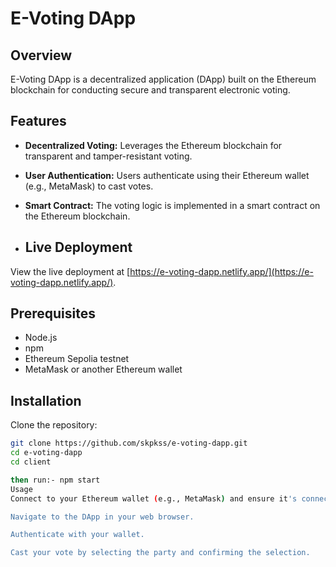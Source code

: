 # E-Voting DApp

## Overview

E-Voting DApp is a decentralized application (DApp) built on the Ethereum blockchain for conducting secure and transparent electronic voting.

## Features

- **Decentralized Voting:** Leverages the Ethereum blockchain for transparent and tamper-resistant voting.

- **User Authentication:** Users authenticate using their Ethereum wallet (e.g., MetaMask) to cast votes.

- **Smart Contract:** The voting logic is implemented in a smart contract on the Ethereum blockchain.



- ## Live Deployment

View the live deployment at [https://e-voting-dapp.netlify.app/](https://e-voting-dapp.netlify.app/).

## Prerequisites

- Node.js
- npm
- Ethereum Sepolia testnet
- MetaMask or another Ethereum wallet

## Installation

Clone the repository:
   ```bash
   git clone https://github.com/skpkss/e-voting-dapp.git
   cd e-voting-dapp
   cd client

then run:- npm start
Usage
Connect to your Ethereum wallet (e.g., MetaMask) and ensure it's connected to the appropriate network (mainnet, testnet, or a local blockchain).

Navigate to the DApp in your web browser.

Authenticate with your wallet.

Cast your vote by selecting the party and confirming the selection.

